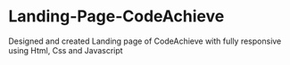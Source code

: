 # Landing-Page-CodeAchieve
Designed and created Landing page of CodeAchieve with fully responsive using Html, Css and Javascript
